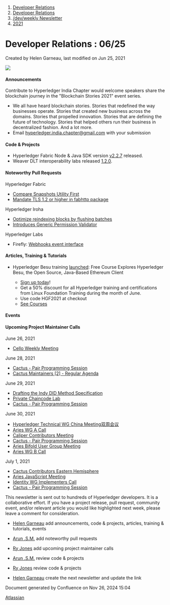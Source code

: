 1. [Developer Relations](index.html)
2. [Developer Relations](Developer-Relations_17170434.html)
3. [/dev/weekly Newsletter](17170445.html)
4. [2021](2021_17170692.html)

# Developer Relations : 06/25

Created by Helen Garneau, last modified on Jun 25, 2021

![](https://ci5.googleusercontent.com/proxy/MJRSjrctXlb1mME2ABG2bmd6USk_RV1YmMN0IwFTnq8glRSRbLJzh0V5qUIcbOChuHya5NG1I-cT70b6ZaNTwaC4J2E-Hor9uTjrWSCVp0WrYWhNGdQijGkZSxz12C7yGsn43fvqFawLiKE7nw4n6PQZUTM-2lhEnVsqkeEMBLe23PvT=s0-d-e1-ft#http://image.email.thelinuxfoundation.org/lib/fe37157075640475711c73/m/2/0f181714-03b7-4174-9914-2c73127fde89.png)

#### Announcements

Contribute to Hyperledger India Chapter would welcome speakers share the blockchain journey in the "Blockchain Stories 2021" event series. 

- We all have heard blockchain stories. Stories that redefined the way businesses operate. Stories that created new business across the domains. Stories that propelled innovation. Stories that are defining the future of technology. Stories that helped others run their business in decentralized fashion. And a lot more.
- Email [hyperledger.india.chapter@gmail.com](mailto:hyperledger.india.chapter@gmail.com) with your submission

#### Code &amp; Projects

- Hyperledger Fabric Node &amp; Java SDK version [v2.2.7](https://github.com/hyperledger/fabric-sdk-node/releases/tag/v2.2.7) released.
- Weaver DLT interoperability labs released [1.2.0](https://github.com/hyperledger-labs/weaver-dlt-interoperability/releases/tag/1.2.0).

#### Noteworthy Pull Requests

Hyperledger Fabric

- [Compare Snapshots Utility First](https://github.com/hyperledger/fabric/pull/2708)
- [Mandate TLS 1.2 or higher in fabhttp package](https://github.com/hyperledger/fabric/pull/2701)

Hyperledger Iroha

- [Optimize reindexing blocks by flushing batches](https://github.com/hyperledger/iroha/pull/1105)
- [Introduces Generic Permission Validator](https://github.com/hyperledger/iroha/pull/1094)

Hyperledger Labs

- Firefly: [Webhooks event interface](https://github.com/hyperledger-labs/firefly/pull/89)

#### Articles, Training &amp; Tutorials

- Hyperledger Besu training [launched](https://training.linuxfoundation.org/announcements/free-course-explores-hyperledger-besu-the-open-source-java-based-ethereum-client/): Free Course Explores Hyperledger Besu, the Open Source, Java-Based Ethereum Client
  
  - [Sign up today](https://training.linuxfoundation.org/training/hyperledger-besu-essentials-creating-a-private-blockchain-network-lfs176x/)!
  - Get a 50% discount for all Hyperledger training and certifications from Linux Foundation Training during the month of June.
  
  <!--THE END-->
  
  - Use code HGF2021 at checkout
  - [See Courses](https://training.linuxfoundation.org/blockchain/)

#### Events

#### Upcoming Project Maintainer Calls

June 26, 2021

- [Cello Weekly Meeting](https://lists.hyperledger.org/g/cello/viewevent?repeatid=20636&eventid=1165109&calstart=2021-06-26)

June 28, 2021

- [Cactus - Pair Programming Session](https://lists.hyperledger.org/g/cactus/viewevent?repeatid=35080&eventid=1165119&calstart=2021-06-28)
- [Cactus Maintainers \[2\] - Regular Agenda](https://lists.hyperledger.org/g/cactus/viewevent?repeatid=36251&eventid=1119647&calstart=2021-06-28)

June 29, 2021

- [Drafting the Indy DID Method Specification](https://lists.hyperledger.org/g/indy/viewevent?repeatid=32661&eventid=1164756&calstart=2021-06-29)
- [Private Chaincode Lab](https://lists.hyperledger.org/g/fabric/viewevent?repeatid=22096&eventid=1165110&calstart=2021-06-29)
- [Cactus - Pair Programming Session](https://lists.hyperledger.org/g/cactus/viewevent?repeatid=35080&eventid=1165120&calstart=2021-06-29)

June 30, 2021

- [Hyperledger Technical WG China Meeting双周会议](https://lists.hyperledger.org/g/twg-china/viewevent?repeatid=25673&eventid=1165113&calstart=2021-06-30)
- [Aries WG A Call](https://lists.hyperledger.org/g/aries/viewevent?repeatid=21923&eventid=1103255&calstart=2021-06-30)
- [Caliper Contributors Meeting](https://lists.hyperledger.org/g/caliper/viewevent?repeatid=15870&eventid=1165108&calstart=2021-06-30)
- [Cactus - Pair Programming Session](https://lists.hyperledger.org/g/cactus/viewevent?repeatid=35080&eventid=1165121&calstart=2021-06-30)
- [Aries Bifold User Group Meeting](https://lists.hyperledger.org/g/aries/viewevent?repeatid=35315&eventid=1103258&calstart=2021-06-30)
- [Aries WG B Call](https://lists.hyperledger.org/g/aries/viewevent?repeatid=21922&eventid=1103263&calstart=2021-06-30)

July 1, 2021

- [Cactus Contributors Eastern Hemisphere](https://lists.hyperledger.org/g/cactus/viewevent?repeatid=29073&eventid=1119642&calstart=2021-07-01)
- [Aries JavaScript Meeting](https://lists.hyperledger.org/g/aries/viewevent?repeatid=35824&eventid=1103268&calstart=2021-07-01)
- [Identity WG Implementers Call](https://lists.hyperledger.org/g/identity-wg/viewevent?repeatid=21924&eventid=1165111&calstart=2021-07-01)
- [Cactus - Pair Programming Session](https://lists.hyperledger.org/g/cactus/viewevent?repeatid=35080&eventid=1165122&calstart=2021-07-01)

This newsletter is sent out to hundreds of Hyperledger developers. It is a collaborative effort. If you have a project release, pull request, community event, and/or relevant article you would like highlighted next week, please leave a comment for consideration.

- [Helen Garneau](https://lf-hyperledger.atlassian.net/wiki/people/60da2fc7285656006a667081?ref=confluence) add announcements, code &amp; projects, articles, training &amp; tutorials, events
- [Arun .S.M.](https://lf-hyperledger.atlassian.net/wiki/people/621a0e5097d313006ba7386a?ref=confluence) add noteworthy pull requests
  
- [Ry Jones](https://lf-hyperledger.atlassian.net/wiki/people/557058:078cecfc-fb17-4d9a-8759-b5b74efa6850?ref=confluence) add upcoming project maintainer calls
- [Arun .S.M.](https://lf-hyperledger.atlassian.net/wiki/people/621a0e5097d313006ba7386a?ref=confluence) review code &amp; projects
- [Ry Jones](https://lf-hyperledger.atlassian.net/wiki/people/557058:078cecfc-fb17-4d9a-8759-b5b74efa6850?ref=confluence) review code &amp; projects
- [Helen Garneau](https://lf-hyperledger.atlassian.net/wiki/people/60da2fc7285656006a667081?ref=confluence) create the next newsletter and update the link

Document generated by Confluence on Nov 26, 2024 15:04

[Atlassian](http://www.atlassian.com/)
